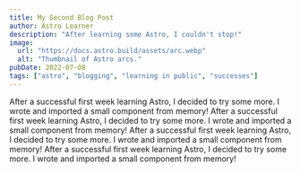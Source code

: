 ```yaml
---
title: My Second Blog Post
author: Astro Learner
description: "After learning some Astro, I couldn't stop!"
image:
  url: "https://docs.astro.build/assets/arc.webp"
  alt: "Thumbnail of Astro arcs."
pubDate: 2022-07-08
tags: ["astro", "blogging", "learning in public", "successes"]
---
```


After a successful first week learning Astro, I decided to try some more. I wrote and imported a small component from memory! After a successful first week learning Astro, I decided to try some more. I wrote and imported a small component from memory! After a successful first week learning Astro, I decided to try some more. I wrote and imported a small component from memory! After a successful first week learning Astro, I decided to try some more. I wrote and imported a small component from memory!
